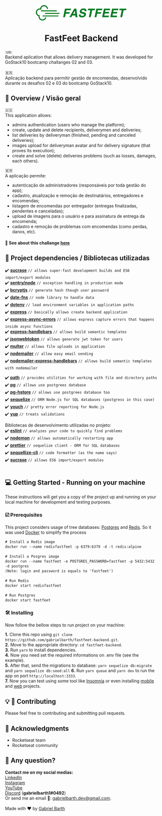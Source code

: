 <h1 align="center">
  <img alt="Fastfeet" title="Fastfeet" src="./logo-green.png" width="300px" />
  <br>
  <br>
  FastFeet Backend
</h1>
:us:
<br>
Backend aplication that allows delivery management. It was developed for GoStack10 bootcamp challanges 02 and 03.
<br>
<br>
<span>&#x1f1e7;&#x1f1f7;</span>
<br>
Aplicação backend para permitir gestão de encomendas, desenvolvido durante os desafios 02 e 03 do bootcamp GoStack10.

## :mag_right: Overview / Visão geral

:us:
<br>
This application allows:

- admins authentication (users who manage the platform);
- create, update and delete recipients, deliverymen and deliveries;
- list deliveries by deliveryman (finished, pending and canceled deliveries);
- images upload for deliveryman avatar and for delivery signature (that proves its execution);
- create and solve (delete) deliveries problems (such as losses, damages, each others).

<span>&#x1f1e7;&#x1f1f7;</span>
<br>
A aplicação permite:

- autenticação de administradores (responsáveis por toda gestão do app);
- cadastro, atualização e remoção de destinatários, entregadores e encomendas;
- listagem de encomendas por entregador (entregas finalizadas, pendentes e canceladas);
- upload de imagens para o usuário e para assinatura de entrega da encomenda;
- cadastro e remoção de problemas com encomendas (como perdas, danos, etc).
  <br>

#### :rocket: See about this challange [here](https://github.com/Rocketseat/bootcamp-gostack-desafio-02)

## :link: Project dependencies / Bibliotecas utilizadas

:heavy_check_mark: [**sucrase**](https://github.com/alangpierce/sucrase) `// allows super-fast development builds and ES6 import/export modules` <br>
:heavy_check_mark: [**sentry/node**](https://docs.sentry.io/platforms/node/) `// exception handling in production mode` <br>
:heavy_check_mark: [**bcryptjs**](https://github.com/dcodeIO/bcrypt.js/)  `// generate hash though user password` <br>
:heavy_check_mark: [**date-fns**](https://date-fns.org/) `// node library to handle data` <br>
:heavy_check_mark: [**dotenv**](https://github.com/motdotla/dotenv) `// load environment variables in application paths` <br>
:heavy_check_mark: [**express**](https://expressjs.com/pt-br/) `// basically allows create backend application` <br>
:heavy_check_mark: [**express-async-errors**](https://www.npmjs.com/package/express-async-errors) `// allows express capture errors that happens inside async functions` <br>
:heavy_check_mark: [**express-handlebars**](https://www.npmjs.com/package/express-handlebars) `// allows build semantic templates` <br>
:heavy_check_mark: [**jsonwebtoken**](https://github.com/auth0/node-jsonwebtoken) `// allows generate jwt token for users` <br>
:heavy_check_mark: [**multer**](https://github.com/expressjs/multer) `// allows file uploads in application` <br>
:heavy_check_mark: [**nodemailer**](https://nodemailer.com/about/) `// allow easy email sending` <br>
:heavy_check_mark: [**nodemailer-express-handlebars**](https://github.com/yads/nodemailer-express-handlebars) `// allows build semantic templates with nodemailer` <br>


:heavy_check_mark: [**path**](https://nodejs.org/api/path.html) `// provides utilities for working with file and directory paths` <br>
:heavy_check_mark: [**pg**](https://node-postgres.com/) `// allows use postgrees database` <br>
:heavy_check_mark: [**pg-hstore**](https://github.com/scarney81/pg-hstore/) `// allows use postgrees database too` <br>
:heavy_check_mark: [**sequelize**](https://sequelize.org/) `// ORM Node.js for SQL databases (postgress in this case)` <br>
:heavy_check_mark: [**youch**](https://github.com/poppinss/youch) `// pretty error reporting for Node.js` <br>
:heavy_check_mark: [**yup**](https://github.com/jquense/yup) `// treats validations` <br>

Bibliotecas de desenvolvimento utilizadas no projeto: <br>
:heavy_check_mark: [**eslint**](https://eslint.org/) `// analyzes your code to quickly find problems` <br>
:heavy_check_mark: [**nodemon**](https://nodemon.io/) `// allows automatically restarting app` <br>
:heavy_check_mark: [**prettier**](https://prettier.io/)  `// sequelize client - ORM for SQL databases` <br>
:heavy_check_mark: [**sequellize-cli**](https://github.com/sequelize/cli) `// code formatter (as the name says)` <br>
:heavy_check_mark: [**sucrase**](https://github.com/alangpierce/sucrase)  `// allows ES6 import/export modules` <br>
<br>

## :computer: Getting Started - Running on your machine

These instructions will get you a copy of the project up and running on your local machine for development and testing purposes.

### :ballot_box_with_check: Prerequisites

This project considers usage of tree databases: [Postgres](https://github.com/postgres/postgres) and [Redis](https://redis.io/). So it was used [Docker](https://www.docker.com/) to simplify the process

```
# Install a Redis image
docker run --name redisfastfeet -p 6379:6379 -d -t redis:alpine

# Install a Posgres image
docker run --name fastfeet -e POSTGRES_PASSWORD=fastfeet -p 5432:5432 -d postgres
(Note: login and password is equals to 'fastfeet')

# Run Redis
docker start redisfastfeet

# Run Postgres
docker start fastfeet
```

### :hammer_and_wrench: Installing

Now follow the bellow steps to run project on your machine:

**1.** Clone this repo using `git clone https://github.com/gabrielbarth/fastfeet-backend.git`. <br />
**2.** Move to the appropriate directory: `cd fastfeet-backend`.<br />
**3.** Run `yarn` to install dependencies.<br />
**4.** Now you need set the required informations on .env file (see the example). <br />
**5.** After that, send the migrations to database: `yarn sequelize db:migrate` and `yarn sequelize db:seed:all`
**6.** Run `yarn queue` and `yarn dev` to run the app on port `http://localhost:3333`.<br/>
**7.** Now you can test using some tool like [Insomnia](https://insomnia.rest/) or even installing [mobile](https://github.com/gabrielbarth/fastfeet-mobile) and [web](https://github.com/gabrielbarth/fastfeet-web) projects.



## :bulb: :handshake: Contributing
Please feel free to contributing and submitting pull requests.


## :pray: Acknowledgments
* Rocketseat team
* Rocketseat community


## :thinking: Any question?

**Contact me on my social medias:**<br>
[LinkedIn](https://www.linkedin.com/in/gabriel-barth-silv%C3%A9rio-6081ba153/) <br>
[Instagram](https://instragram.com/gb1.dev) <br>
[YouTube](https://www.youtube.com/channel/UCmA_19d5L3WTFdDfwQ6Uenw) <br>
[Discord](https://www.wikihow.com/Add-Friends-on-Discord) (**gabrielbarth1#0492**)<br>
Or send me an email :incoming_envelope:: gabrielbarth.dev@gmail.com.
<br>
<br>
Made with ♥ by [Gabriel Barth](https://gabrielbarth.com)

